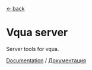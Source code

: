 [← back](https://github.com/sterjakovigor/vqua/tree/master/packages/vqua)

# Vqua server

Server tools for vqua.

[Documentation](http://vqua.org/en/server-render) /
[Документация](http://vqua.org/ru/server-render)
